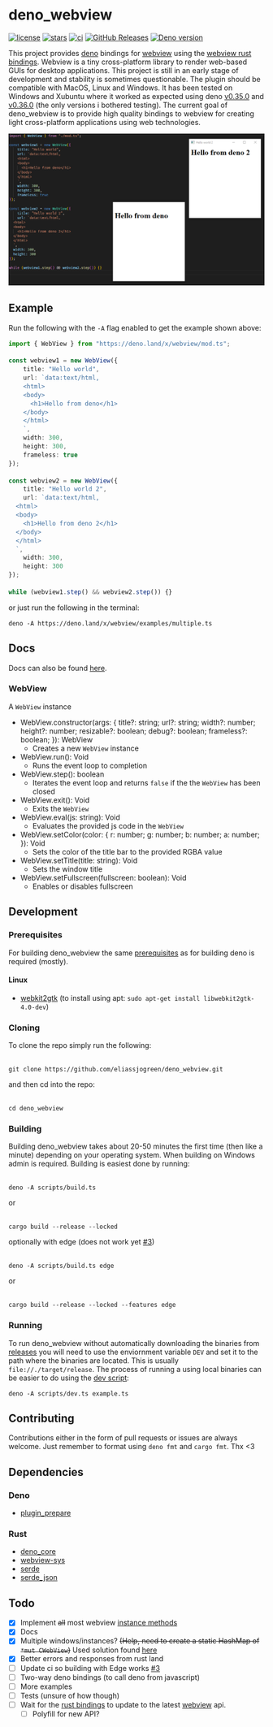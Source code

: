 # deno_webview

[![license](https://img.shields.io/github/license/eliassjogreen/deno_webview)](https://github.com/eliassjogreen/deno_webview/blob/master/LICENSE)
[![stars](https://img.shields.io/github/stars/eliassjogreen/deno_webview)](https://github.com/eliassjogreen/deno_webview/stargazers)
[![ci](https://github.com/eliassjogreen/deno_webview/workflows/ci/badge.svg)](https://github.com/eliassjogreen/deno_webview/actions)
[![GitHub Releases](https://img.shields.io/github/downloads/eliassjogreen/deno_webview/latest/total)](https://github.com/eliassjogreen/deno_webview/releases/latest/)
[![Deno version](https://img.shields.io/badge/deno-0.36.0-success)](https://github.com/denoland/deno)

This project provides [deno](https://github.com/denoland/deno) bindings for
[webview](https://github.com/zserge/webview) using the
[webview rust bindings](https://github.com/Boscop/web-view). Webview is a tiny
cross-platform library to render web-based GUIs for desktop applications. This
project is still in an early stage of development and stability is sometimes
questionable. The plugin should be compatible with MacOS, Linux and Windows. It
has been tested on Windows and Xubuntu where it worked as expected using deno
[v0.35.0](https://github.com/denoland/deno/releases/tag/v0.35.0) and
[v0.36.0](https://github.com/denoland/deno/releases/tag/v0.36.0) (the only
versions i bothered testing). The current goal of deno_webview is to provide
high quality bindings to webview for creating light cross-platform applications
using web technologies.

![Example image](images/deno_webview.png)

## Example

Run the following with the `-A` flag enabled to get the example shown above:

```ts
import { WebView } from "https://deno.land/x/webview/mod.ts";

const webview1 = new WebView({
    title: "Hello world",
    url: `data:text/html,
    <html>
    <body>
      <h1>Hello from deno</h1>
    </body>
    </html>
    `,
    width: 300,
    height: 300,
    frameless: true
});

const webview2 = new WebView({
    title: "Hello world 2",
    url: `data:text/html,
  <html>
  <body>
    <h1>Hello from deno 2</h1>
  </body>
  </html>
  `,
    width: 300,
    height: 300
});

while (webview1.step() && webview2.step()) {}
```

or just run the following in the terminal:

```
deno -A https://deno.land/x/webview/examples/multiple.ts
```

## Docs

Docs can also be found [here](https://deno.land/x/webview/mod.ts?doc).

### WebView

A `WebView` instance

-   WebView.constructor(args: { title?: string; url?: string; width?: number;
    height?: number; resizable?: boolean; debug?: boolean; frameless?: boolean;
    }): WebView
    -   Creates a new `WebView` instance
-   WebView.run(): Void
    -   Runs the event loop to completion
-   WebView.step(): boolean
    -   Iterates the event loop and returns `false` if the the `WebView` has
        been closed
-   WebView.exit(): Void
    -   Exits the `WebView`
-   WebView.eval(js: string): Void
    -   Evaluates the provided js code in the `WebView`
-   WebView.setColor(color: { r: number; g: number; b: number; a: number; }):
    Void
    -   Sets the color of the title bar to the provided RGBA value
-   WebView.setTitle(title: string): Void
    -   Sets the window title
-   WebView.setFullscreen(fullscreen: boolean): Void
    -   Enables or disables fullscreen

## Development

### Prerequisites

For building deno_webview the same
[prerequisites](https://deno.land/std/manual.md#prerequisites) as for building
deno is required (mostly).

#### Linux

-   [webkit2gtk](https://webkitgtk.org/) (to install using apt:
    `sudo apt-get install libwebkit2gtk-4.0-dev`)

### Cloning

To clone the repo simply run the following:

```

git clone https://github.com/eliassjogreen/deno_webview.git

```

and then cd into the repo:

```

cd deno_webview

```

### Building

Building deno_webview takes about 20-50 minutes the first time (then like a
minute) depending on your operating system. When building on Windows admin is
required. Building is easiest done by running:

```

deno -A scripts/build.ts

```

or

```

cargo build --release --locked

```

optionally with edge (does not work yet
[#3](https://github.com/eliassjogreen/deno_webview/issues/3))

```

deno -A scripts/build.ts edge

```

or

```

cargo build --release --locked --features edge

```

### Running

To run deno_webview without automatically downloading the binaries from
[releases](https://github.com/eliassjogreen/deno_webview/releases) you will need
to use the enviornment variable `DEV` and set it to the path where the binaries
are located. This is usually `file://./target/release`. The process of running a
using local binaries can be easier to do using the
[dev script](https://github.com/eliassjogreen/deno_webview/tree/master/scripts/dev.ts):

```
deno -A scripts/dev.ts example.ts
```

## Contributing

Contributions either in the form of pull requests or issues are always welcome.
Just remember to format using `deno fmt` and `cargo fmt`. Thx <3

## Dependencies

### Deno

-   [plugin_prepare](https://deno.land/x/plugin_prepare)

### Rust

-   [deno_core](https://crates.io/crates/deno_core)
-   [webview-sys](https://crates.io/crates/webview-sys)
-   [serde](https://crates.io/crates/serde)
-   [serde_json](https://crates.io/crates/serde_json)

## Todo

-   [x] Implement ~~all~~ most webview
        [instance methods](https://docs.rs/web-view/0.6.0/web_view/struct.WebView.html)
-   [x] Docs
-   [x] Multiple windows/instances? ~~(Help, need to create a static HashMap of
        `*mut CWebView`)~~ Used solution found
        [here](https://github.com/crabmusket/deno_sqlite_plugin/blob/2df9e495f34d246881de0b48c9c79cc9e271abeb/src/lib.rs#L18)
-   [x] Better errors and responses from rust land
-   [ ] Update ci so building with Edge works
        [#3](https://github.com/eliassjogreen/deno_webview/issues/3)
-   [ ] Two-way deno bindings (to call deno from javascript)
-   [ ] More examples
-   [ ] Tests (unsure of how though)
-   [ ] Wait for the [rust bindings](https://github.com/Boscop/web-view) to
        update to the latest [webview](https://github.com/zserge/webview) api.
    -   [ ] Polyfill for new API?
